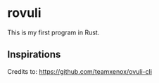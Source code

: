 # rovuli

This is my first program in Rust.

## Inspirations

Credits to: https://github.com/teamxenox/ovuli-cli
